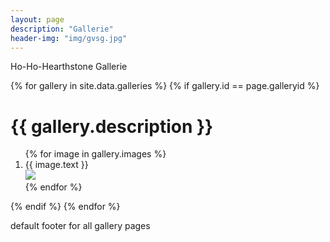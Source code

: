 ```yaml
---
layout: page
description: "Gallerie"
header-img: "img/gvsg.jpg"
---
```


<script src="//ajax.googleapis.com/ajax/libs/jquery/1.11.2/jquery.min.js"></script>
<script src="/js/lightbox.min.js"></script>
<link href="/css/lightbox.css" rel="stylesheet" />

<p>Ho-Ho-Hearthstone Gallerie</p>

{% for gallery in site.data.galleries %}
	{% if gallery.id == page.galleryid %}
		<h1>{{ gallery.description }}</h1>
		<ol>
			{% for image in gallery.images %}
				<li>
					{{ image.text }}<br>
					<a href="{{ gallery.imagefolder }}/{{ image.name }}" data-lightbox="{{ gallery.id }}" title="{{ image.text }}">
						<img src="{{ gallery.imagefolder }}/{{ image.thumb }}">
					</a>
				</li>
			{% endfor %}
		</ol>
	{% endif %}
{% endfor %}

<p>default footer for all gallery pages</p>
